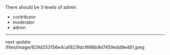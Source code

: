 There should be 3 levels of admin

- contributor
- moderator
- admin

---

next update: 
/files/image/629d253156e4caf823fdcf686b9d7459edd9e481.jpeg


